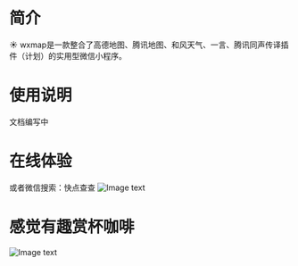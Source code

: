 # 简介
☀️ wxmap是一款整合了高德地图、腾讯地图、和风天气、一言、腾讯同声传译插件（计划）的实用型微信小程序。
</hr>

# 使用说明
 文档编写中

</hr>

# 在线体验
或者微信搜索：快点查查
![Image text](https://github.com/tomato-cc/wxmap/blob/master/ty.jpg)
 
# 感觉有趣赏杯咖啡

![Image text](https://github.com/tomato-cc/wxmap/blob/master/zhifu.jpg)
